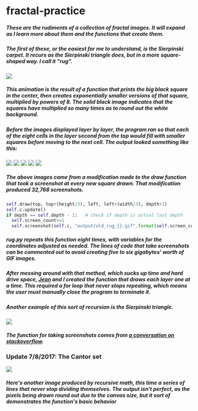 # fractal-practice

##### These are the rudiments of a collection of fractal images. It will expand as I learn more about them and the functions that create them.

##### The first of these, or the easiest for me to understand, is the Sierpinski carpet. It recurs as the Sierpinski triangle does, but in a more square-shaped way. I call it "rug".

![](rug.gif)

##### This animation is the result of a function that prints the big black square in the center, then creates exponentially smaller versions of that square, multiplied by powers of 8. The solid black image indicates that the squares have multiplied so many times as to round out the white background.

##### Before the images displayed layer by layer, the program ran so that each of the eight cells in the layer second from the top would fill with smaller squares before moving to the next cell. The output looked something like this:

![](output/old_rug_4096.gif)
![](output/old_rug_12288.gif)
![](output/old_rug_20480.gif)
![](output/old_rug_28672.gif)
![](output/old_rug_32768.gif)

##### The above images came from a modification made to the draw function that took a screenshot at every new square drawn. That modification produced 32,768 screenshots.

```python
self.draw(top, top+(height/3), left, left+(width/3), depth+1)
self.c.update()
if depth == self.depth - 1:   # check if depth is actual last depth
  self.screen_count+=1
  self.screenshot(self.c, "output/old_rug_{}.gif".format(self.screen_count))
```

##### rug.py repeats this function eight times, with variables for the coordinates adjusted as needed. The lines of code that take screenshots can be commented out to avoid creating five to six gigabytes' worth of GIF images.

##### After messing around with that method, which sucks up time and hard drive space, [Jean](https://github.com/kobejean) and I created the function that draws each layer one at a time. This required a for loop that never stops repeating, which means the user must manually close the program to terminate it.

##### Another example of this sort of recursion is the Sierpinski triangle.

![](output/animatetri.gif)

##### The function for taking screenshots comes from [a conversation on stackoverflow](https://stackoverflow.com/questions/9886274/how-can-i-convert-canvas-content-to-an-image).

### Update 7/8/2017: The Cantor set

![](output/cantor.png)

##### Here's another image produced by recursive math, this time a series of lines that never stop dividing themselves. The output isn't perfect, as the pixels being drawn round out due to the canvas size, but it sort of demonstrates the function's basic behavior
